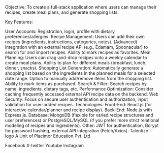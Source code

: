 Objective: To create a full-stack application where users can manage their recipes, create meal plans, and generate shopping lists.

Key Features:

User Accounts: Registration, login, profile with dietary preferences/allergies.
Recipe Management:
Users can add their own recipes (ingredients, instructions, categories, notes).
(Advanced) Integration with an external recipe API (e.g., Edamam, Spoonacular) to search for and import recipes.
Ability to mark recipes as favorites.
Meal Planning:
Users can drag-and-drop recipes onto a weekly calendar to create meal plans.
Ability to plan for different meals (breakfast, lunch, dinner, snacks).
Shopping List Generation:
Automatically generate a shopping list based on the ingredients in the planned meals for a selected date range.
Option to manually add/remove items from the shopping list.
Ability to mark items as purchased.
Search & Filter: Search recipes by name, ingredients, dietary tags, etc.
Performance Optimization: Consider caching frequently accessed external API recipe data on the backend.
Web Security: Focus on secure user authentication and authorization, input validation for user-added recipes.
Technologies:
Front-End: React.js (for interactive calendar/planner and recipe display).
Back-End: Node.js with Express.js.
Database: MongoDB (flexible for varied recipe structures and user preferences) or PostgreSQL/MySQL (if you prefer more strict relational modeling of recipes and ingredients).
Other: JWT for authentication, Bcrypt for password hashing, external API integration (Fetch/Axios).
Talentize - logo
A Unit of Placimor Education Pvt. Ltd.

Facebook X-twitter Youtube Instagram
